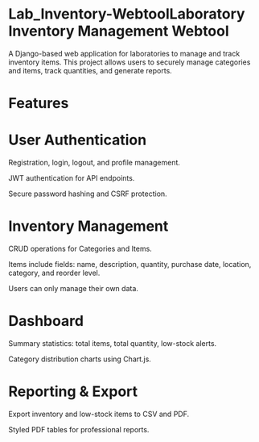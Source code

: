# Lab_Inventory-WebtoolLaboratory Inventory Management Webtool

A Django-based web application for laboratories to manage and track inventory items. This project allows users to securely manage categories and items, track quantities, and generate reports.

# Features

# User Authentication

Registration, login, logout, and profile management.

JWT authentication for API endpoints.

Secure password hashing and CSRF protection.

# Inventory Management

CRUD operations for Categories and Items.

Items include fields: name, description, quantity, purchase date, location, category, and reorder level.

Users can only manage their own data.

# Dashboard

Summary statistics: total items, total quantity, low-stock alerts.

Category distribution charts using Chart.js.

# Reporting & Export

Export inventory and low-stock items to CSV and PDF.

Styled PDF tables for professional reports.
